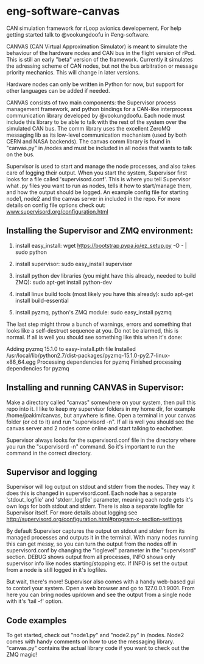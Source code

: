 # eng-software-canvas
CAN simulation framework for rLoop avionics developement.
For help getting started talk to @vookungdoofu in #eng-software.


CANVAS (CAN Virtual Approximation Simulator) is meant to simulate the behaviour of the hardware nodes and CAN bus in the flight version of rPod. This is still an early "beta" version of the framework. Currently it simulates the adressing scheme of CAN nodes, but not the bus arbitration or message priority mechanics. This will change in later versions.


Hardware nodes can only be written in Python for now, but support for other languages can be added if needed.


CANVAS consists of two main components: the Supervisor process management framework, and python bindings for a CAN-like interprocess communication library developed by @vookungdoofu. Each node must include this library to be able to talk with the rest of the system over the simulated CAN bus. The comm library uses the excellent ZeroMQ messaging lib as its low-level communication mechanism (used by both CERN and NASA backends). The canvas comm library is found in "canvas.py" in /nodes and must be included in all nodes that wants to talk on the bus. 

Supervisor is used to start and manage the node processes, and also takes care of logging their output. When you start the system, Supervisor first looks for a file called 'supervisord.conf'. This is where you tell Supervisor what .py files you want to run as nodes, tells it how to start/manage them, and how the output should be logged. An example config file for starting node1, node2 and the canvas server in included in the repo. For more details on config file options check out: www.supervisord.org/configuration.html


## Installing the Supervisor and ZMQ environment:

1. install easy_install:
wget https://bootstrap.pypa.io/ez_setup.py -O - | sudo python

2. install supervisor:
sudo easy_install supervisor

3. install python dev libraries (you might have this already, needed to build ZMQ):
sudo apt-get install python-dev

4. install linux build tools (most likely you have this already):
sudo apt-get install build-essential

5. install pyzmq, python's ZMQ module:
sudo easy_install pyzmq

The last step might throw a bunch of warnings, errors and something that looks like a self-destruct sequence at you. Do not be alarmed, this is normal.
If all is well you should see something like this when it's done:

Adding pyzmq 15.1.0 to easy-install.pth file
Installed /usr/local/lib/python2.7/dist-packages/pyzmq-15.1.0-py2.7-linux-x86_64.egg
Processing dependencies for pyzmq
Finished processing dependencies for pyzmq

## Installing and running CANVAS in Supervisor:

Make a directory called "canvas" somewhere on your system, then pull this repo into it. I like to keep my supervisor folders in my home dir, for example /home/joakim/canvas, but anywhere is fine. Open a terminal in your canvas folder (or cd to it) and run "supervisord -n". If all is well you should see the canvas server and 2 nodes come online and start talking to eachother.

Supervisor always looks for the supervisord.conf file in the directory where you run the "supervisord -n" command. So it's important to run the command in the correct directory. 

## Supervisor and logging

Supervisor will log output on stdout and stderr from the nodes. They way it does this is changed in supervisord.conf. Each node has a separate 'stdout_logfile' and 'stderr_logfile' parameter, meaning each node gets it's own logs for both stdout and stderr. There is also a separate logfile for Supervisor itself. For more details about logging see http://supervisord.org/configuration.html#program-x-section-settings

By default Supervisor captures the output on stdout and stderr from its managed processes and outputs it in the terminal. With many nodes running this can get messy, so you can turn the output from the nodes off in supervisord.conf by changing the "loglevel" parameter in the "supervisord" section. DEBUG shows output from all processes, INFO shows only supervisor info like nodes starting/stopping etc. If INFO is set the output from a node is still logged in it's logfiles.

But wait, there's more! Supervisor also comes with a handy web-based gui to contorl your system. Open a web browser and go to 127.0.0.1:9001. From here you can bring nodes up/down and see the output from a single node with it's 'tail -f' option.

## Code examples

To get started, check out "node1.py" and "node2.py" in /nodes. Node2 comes with handy comments on how to use the messaging library. "canvas.py" contains the actual library code if you want to check out the ZMQ magic!
